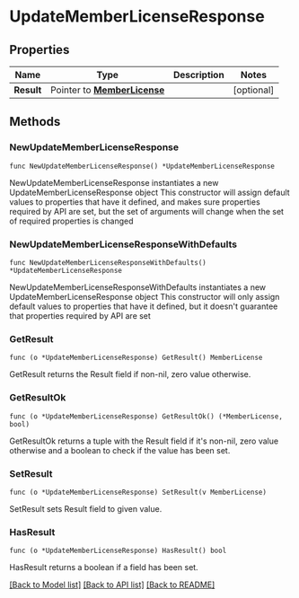 # UpdateMemberLicenseResponse

## Properties

Name | Type | Description | Notes
------------ | ------------- | ------------- | -------------
**Result** | Pointer to [**MemberLicense**](MemberLicense.md) |  | [optional] 

## Methods

### NewUpdateMemberLicenseResponse

`func NewUpdateMemberLicenseResponse() *UpdateMemberLicenseResponse`

NewUpdateMemberLicenseResponse instantiates a new UpdateMemberLicenseResponse object
This constructor will assign default values to properties that have it defined,
and makes sure properties required by API are set, but the set of arguments
will change when the set of required properties is changed

### NewUpdateMemberLicenseResponseWithDefaults

`func NewUpdateMemberLicenseResponseWithDefaults() *UpdateMemberLicenseResponse`

NewUpdateMemberLicenseResponseWithDefaults instantiates a new UpdateMemberLicenseResponse object
This constructor will only assign default values to properties that have it defined,
but it doesn't guarantee that properties required by API are set

### GetResult

`func (o *UpdateMemberLicenseResponse) GetResult() MemberLicense`

GetResult returns the Result field if non-nil, zero value otherwise.

### GetResultOk

`func (o *UpdateMemberLicenseResponse) GetResultOk() (*MemberLicense, bool)`

GetResultOk returns a tuple with the Result field if it's non-nil, zero value otherwise
and a boolean to check if the value has been set.

### SetResult

`func (o *UpdateMemberLicenseResponse) SetResult(v MemberLicense)`

SetResult sets Result field to given value.

### HasResult

`func (o *UpdateMemberLicenseResponse) HasResult() bool`

HasResult returns a boolean if a field has been set.


[[Back to Model list]](../README.md#documentation-for-models) [[Back to API list]](../README.md#documentation-for-api-endpoints) [[Back to README]](../README.md)


